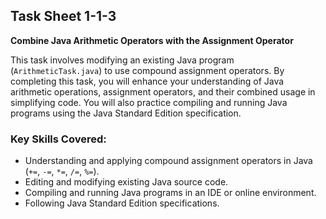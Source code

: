 ## Task Sheet 1-1-3  
**Combine Java Arithmetic Operators with the Assignment Operator**

This task involves modifying an existing Java program (`ArithmeticTask.java`) to use compound assignment operators. By completing this task, you will enhance your understanding of Java arithmetic operations, assignment operators, and their combined usage in simplifying code. You will also practice compiling and running Java programs using the Java Standard Edition specification.

### Key Skills Covered:
- Understanding and applying compound assignment operators in Java (`+=`, `-=`, `*=`, `/=`, `%=`).
- Editing and modifying existing Java source code.
- Compiling and running Java programs in an IDE or online environment.
- Following Java Standard Edition specifications.